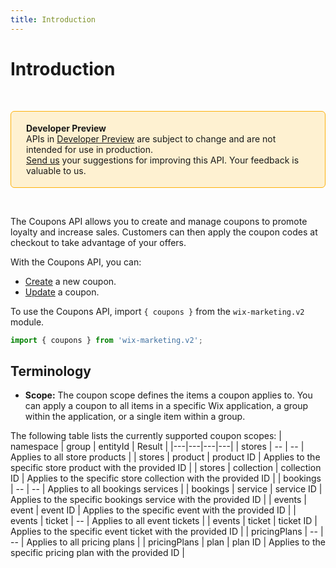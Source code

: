 ```yaml
---
title: Introduction
---
```


# Introduction
&nbsp;

<div style="background-color: #FEF1D1; padding: 18px 24px; border-radius: 6px; border: 1px solid #FDB10C; box-sizing: border-box; display: inline-block">
    <b>Developer Preview</b>
    <br/>
    <span>APIs in <a href="https://www.wix.com/velo/reference/api-overview/developer-preview">Developer Preview</a> are subject to change and are not intended for use in production.<br/><a href="mailto:velo-preview-feedback@wix.com">Send us</a> your suggestions for improving this API. Your feedback is valuable to us.</span>
</div>  

&nbsp;
<!--
> **Note:**
> This module is [universal](/api-overview/api-versions#universal-modules). Functions in this module can run on both the backend and frontend, unless specified otherwise.
--> 

The Coupons API allows you to create and manage coupons to promote loyalty and increase sales. Customers can then apply the coupon codes at checkout to take advantage of your offers.  

With the Coupons API, you can:
- [Create](#create) a new coupon.
- [Update](#update) a coupon.  

To use the Coupons API, import `{ coupons }` from the `wix-marketing.v2` module. 

```javascript
import { coupons } from 'wix-marketing.v2';
```

## Terminology

- **Scope:** The coupon scope defines the items a coupon applies to. You can apply a coupon to
all items in a specific Wix application, a group within the application,
or a single item within a group.  

The following table lists the currently supported coupon scopes:
| namespace | group | entityId | Result |
|---|---|---|---|
| stores | -- | -- | Applies to all store products |
| stores | product | product ID | Applies to the specific store product with the provided ID |
| stores | collection | collection ID | Applies to the specific store collection with the provided ID |
| bookings | -- | -- | Applies to all bookings services |
| bookings | service | service ID | Applies to the specific bookings service with the provided ID |
| events | event | event ID | Applies to the specific event with the provided ID |
| events | ticket | -- | Applies to all event tickets |
| events | ticket | ticket ID | Applies to the specific event ticket with the provided ID |
| pricingPlans | -- | -- | Applies to all pricing plans |
| pricingPlans | plan | plan ID | Applies to the specific pricing plan with the provided ID |
